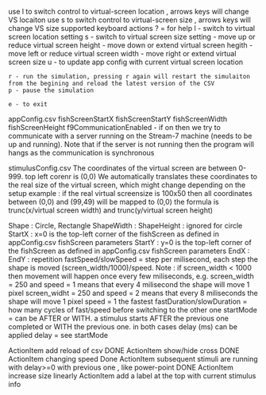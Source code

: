 use l to switch control to virtual-screen location , arrows keys will change VS locaiton
use s to switch control to virtual-screen size , arrows keys will change VS size 
supported keyboard actions 
    ? = for help 
    l - switch to virtual screen location setting
    s - switch to virtual screen size setting 
    <Up> - move up or reduce virtual screen height
    <Down> - move down or extend virtual screen hegith
    <Left>  - move left or reduce virtual screen width
    <Right> - move right or extend virtual screen size 
    u - to update app config with current virtual screen location

    r - run the simulation, pressing r again will restart the simulaiton from the begining and reload the latest version of the CSV
    p - pause the simulation 

    e - to exit


appConfig.csv
fishScreenStartX
fishScreenStartY
fishScreenWidth
fishScreenHeight
f9CommunicationEnabled - if on then we try to communicate with a server running on the Stream-7 machine (needs to be up and running). Note that if the server is not running then the program will hangs as the communication is synchronous 

stimulusConfig.csv
The coordinates of the virtual screen are between 0-999. top left corenr is (0,0)
We automatically translates these coordinates to the real size of the virtual screen, which might change depending on the setup
example : if the real virtual screensize is 100x50 then all coordinates between (0,0) and (99,49) will be mapped to (0,0)
the formula is trunc(x/virtual screen width) and trunc(y/virtual screen height)

Shape	: Circle, Rectangle 
ShapeWidth : 
ShapeHeight : ignored for circle
StartX : x=0 is the top-left corner of the fishScreen as defined in appConfig.csv fishScreen parameters 
StartY : y=0 is the top-left corner of the fishScreen as defined in appConfig.csv fishScreen parameters 
EndX : 
EndY :
repetition 
fastSpeed/slowSpeed = step per milisecond, each step the shape is moved (screen_width/1000)/speed. Note : if screen_width < 1000 then movement will happen once every few miliseconds, e.g. 
    screen_width = 250 and speed = 1 means that every 4 milisecond the shape will move 1 pixel
    screen_widht = 250 and speed = 2 means that every 8 miliseconds the shape will move 1 pixel
    speed = 1 the fastest
fastDuration/slowDuration = how many cycles of fast/speed before switching to the other one
startMode = can be AFTER or WITH. a stimulus starts AFTER the previous one completed or WITH the previous one. in both cases delay (ms) can be applied
delay = see startMode


  ActionItem add reload of csv DONE
  ActionItem show/hide cross DONE
  ActionItem changing speed Done
  ActionItem subsequent stimuli are running with delay>=0 with previous one , like power-point DONE
  ActionItem increase size linearly 
  ActionItem add a label at the top with current stimulus info
